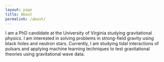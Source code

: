 ```yaml
---
layout: page
title: About
permalink: /about/
---
```


I am a PhD candidate at the University of Virginia studying gravitational physics. I am interested in solving problems in strong-field gravity using black holes and neutron stars. Currently, I am studying tidal interactions of pulsars and applying machine learning techniques to test gravitational theories using gravitational wave data. 
